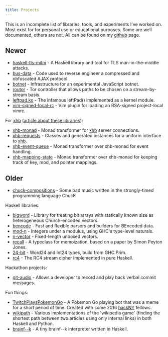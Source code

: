 ```yaml
---
title: Projects
---
```


This is an incomplete list of libraries, tools, and experiments I've worked on.
Most exist for for personal use or educational purposes.
Some are well documented, others are not.
All can be found on my [github](https://github.com/nspin) page.

## Newer

*   [haskell-tls-mitm](https://github.com/nspin/haskell-tls-mitm) - A Haskell library and tool for TLS man-in-the-middle attacks.
*   [bus-data](https://github.com/nspin/bus-data) - Code used to reverse engineer a compressed and obfuscated AJAX protocol.
*   [botnet](https://github.com/nspin/botnet) - Infrastructure for an experimental JavaScript botnet.
*   [routor](https://github.com/nspin/routor) - Tor controller that allows paths to be chosen on a stream-by-stream basis.
*   [leftpad.ko](https://github.com/nspin/leftpad.ko) - The infamous leftPad() implemented as a kernel module.
*   [vim-signed-local-rc](https://github.com/nspin/vim-signed-local-rc) - Vim plugin for loading an RSA-signed project-local vimrc.

For [xhb](https://hackage.haskell.org/package/xhb) ([article about these libraries](/articles/xhb-monad.html)):

*   [xhb-monad](https://github.com/nspin/xhb-monad) - Monad transformer for [xhb](https://hackage.haskell.org/package/xhb) server connections.
*   [xhb-requests](https://github.com/nspin/xhb-requests) - Classes and generated instances for a uniform interface to [xhb](https://hackage.haskell.org/package/xhb).
*   [xhb-event-queue](https://github.com/nspin/xhb-event-queue) - Monad transformer over xhb-monad for event handling.
*   [xhb-mapping-state](https://github.com/nspin/xhb-mapping-state) - Monad transformer over xhb-monad for keeping track of key, mod, and pointer mappings.

## Older

*   [chuck-compositions](https://github.com/nspin/chuck-compositions) - Some bad music written in the strongly-timed programming language ChucK

Haskell libraries:

*   [bigword](https://github.com/nspin/bigword) - Library for treating bit arrays with statically known size as heterogeneous Church-encoded vectors.
*   [bencode](https://github.com/nspin/bencode) - Fast and flexible parsers and builders for BEncoded data.
*   [mod-n](https://github.com/nspin/mod-n) - Integers under a modulus, using GHC's type-level naturals.
*   [n-vector](https://github.com/nspin/n-vector) - Fixed-length unboxed vectors.
*   [recall](https://github.com/nspin/recall) - A typeclass for memoization, based on a paper by Simon Peyton Jones.
*   [24-bit](https://github.com/nspin/24-bit) - Word24 and Int24 types, build from GHC.Prim.
*   [rc4](https://github.com/nspin/rc4) - The RC4 stream cipher implemented in pure Haskell.

Hackathon projects:

*   [git-audio](https://github.com/nspin/git-audio) - Allows a developer to record and play back verbal commit messages.

Fun things:

*   [TwitchPlaysPokemonGo](https://www.twitch.tv/twitchpokemongo) - A Pokemon Go playing bot that was a meme for a short period of time. Created with some 2016 [hackNY](http://hackny.org) fellows.
*   [wikipath](https://github.com/nspin/wikipath) - Various implementations of the 'wikipedia game' (finding the shortest path between two articles using only internal links) in both Haskell and Python.
*   [brainf--k](https://github.com/nspin/brainf--k) - A tiny brainf--k interpreter written in Haskell.
